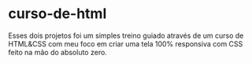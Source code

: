 # curso-de-html
Esses dois projetos foi um simples treino guiado através de um curso de HTML&amp;CSS com meu foco em criar uma tela 100% responsiva com CSS feito na mão do absoluto zero.
